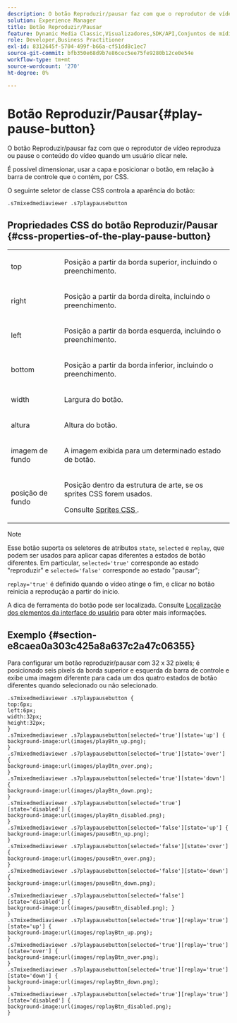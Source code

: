 ```yaml
---
description: O botão Reproduzir/pausar faz com que o reprodutor de vídeo reproduza ou pause o conteúdo do vídeo quando um usuário clicar nele.
solution: Experience Manager
title: Botão Reproduzir/Pausar
feature: Dynamic Media Classic,Visualizadores,SDK/API,Conjuntos de mídia mista
role: Developer,Business Practitioner
exl-id: 8312645f-5704-499f-b66a-cf51dd8c1ec7
source-git-commit: bfb350e68d9b7e86cec5ee75fe9280b12ce0e54e
workflow-type: tm+mt
source-wordcount: '270'
ht-degree: 0%

---
```


# Botão Reproduzir/Pausar{#play-pause-button}

O botão Reproduzir/pausar faz com que o reprodutor de vídeo reproduza ou pause o conteúdo do vídeo quando um usuário clicar nele.

<!--<a id="section_061E550C1C1D4DB2BD663A898895B38C"></a>-->

É possível dimensionar, usar a capa e posicionar o botão, em relação à barra de controle que o contém, por CSS.

O seguinte seletor de classe CSS controla a aparência do botão:

```
.s7mixedmediaviewer .s7playpausebutton
```

## Propriedades CSS do botão Reproduzir/Pausar {#css-properties-of-the-play-pause-button}

<table id="table_C48C56E696304C9BAFEE71BA9EA9A174"> 
 <tbody> 
  <tr> 
   <td colname="col1"> <p> <span class="codeph"> top  </span> </p> </td> 
   <td colname="col2"> <p>Posição a partir da borda superior, incluindo o preenchimento. </p> </td> 
  </tr> 
  <tr> 
   <td colname="col1"> <p> <span class="codeph"> right  </span> </p> </td> 
   <td colname="col2"> <p>Posição a partir da borda direita, incluindo o preenchimento. </p> </td> 
  </tr> 
  <tr> 
   <td colname="col1"> <p> <span class="codeph"> left  </span> </p> </td> 
   <td colname="col2"> <p>Posição a partir da borda esquerda, incluindo o preenchimento. </p> </td> 
  </tr> 
  <tr> 
   <td colname="col1"> <p> <span class="codeph"> bottom  </span> </p> </td> 
   <td colname="col2"> <p> Posição a partir da borda inferior, incluindo o preenchimento. </p> </td> 
  </tr> 
  <tr> 
   <td colname="col1"> <p> <span class="codeph"> width </span> </p> </td> 
   <td colname="col2"> <p>Largura do botão. </p> </td> 
  </tr> 
  <tr> 
   <td colname="col1"> <p> <span class="codeph"> altura  </span> </p> </td> 
   <td colname="col2"> <p>Altura do botão. </p> </td> 
  </tr> 
  <tr> 
   <td colname="col1"> <p> <span class="codeph"> imagem de fundo  </span> </p> </td> 
   <td colname="col2"> <p>A imagem exibida para um determinado estado de botão. </p> </td> 
  </tr> 
  <tr> 
   <td colname="col1"> <p> <span class="codeph"> posição de fundo  </span> </p> </td> 
   <td colname="col2"> <p> Posição dentro da estrutura de arte, se os sprites CSS forem usados. </p> <p>Consulte <a href="../../../c-html5-s7-aem-asset-viewers/c-html5-mixedmedia-viewer-about/c-html5-mixedmedia-viewer-customizingviewer/c-html5-mixedmedia-viewer-customizingviewer.md#section-209a43dfbddf4fc589e79cddaf233f50" format="dita" scope="local"> Sprites CSS </a>. </p> </td> 
  </tr> 
 </tbody> 
</table>

>[!NOTE]
>
>Esse botão suporta os seletores de atributos `state`, `selected` e `replay`, que podem ser usados para aplicar capas diferentes a estados de botão diferentes. Em particular, `selected='true'` corresponde ao estado &quot;reproduzir&quot; e `selected='false'` corresponde ao estado &quot;pausar&quot;;
>
>`replay='true'` é definido quando o vídeo atinge o fim, e clicar no botão reinicia a reprodução a partir do início.

A dica de ferramenta do botão pode ser localizada. Consulte [Localização dos elementos da interface do usuário](../../../c-html5-s7-aem-asset-viewers/c-html5-mixedmedia-viewer-about/c-html5-mixedmedia-viewer-localization.md#concept-16262b8096474d6c9c018c3e99110dd1) para obter mais informações.

## Exemplo {#section-e8caea0a303c425a8a637c2a47c06355}

Para configurar um botão reproduzir/pausar com 32 x 32 pixels; é posicionado seis pixels da borda superior e esquerda da barra de controle e exibe uma imagem diferente para cada um dos quatro estados de botão diferentes quando selecionado ou não selecionado.

```
.s7mixedmediaviewer .s7playpausebutton { 
top:6px; 
left:6px; 
width:32px; 
height:32px; 
} 
.s7mixedmediaviewer .s7playpausebutton[selected='true'][state='up'] { 
background-image:url(images/playBtn_up.png); 
} 
.s7mixedmediaviewer .s7playpausebutton[selected='true'][state='over'] {  
background-image:url(images/playBtn_over.png); 
} 
.s7mixedmediaviewer .s7playpausebutton[selected='true'][state='down'] {  
background-image:url(images/playBtn_down.png); 
} 
.s7mixedmediaviewer .s7playpausebutton[selected='true'][state='disabled'] { 
background-image:url(images/playBtn_disabled.png); 
} 
.s7mixedmediaviewer .s7playpausebutton[selected='false'][state='up'] {  
background-image:url(images/pauseBtn_up.png); 
} 
.s7mixedmediaviewer .s7playpausebutton[selected='false'][state='over'] {  
background-image:url(images/pauseBtn_over.png); 
} 
.s7mixedmediaviewer .s7playpausebutton[selected='false'][state='down'] {  
background-image:url(images/pauseBtn_down.png); 
} 
.s7mixedmediaviewer .s7playpausebutton[selected='false'][state='disabled'] {  
background-image:url(images/pauseBtn_disabled.png); } 
} 
.s7mixedmediaviewer .s7playpausebutton[selected='true'][replay='true'][state='up'] { 
background-image:url(images/replayBtn_up.png); 
} 
.s7mixedmediaviewer .s7playpausebutton[selected='true'][replay='true'][state='over'] {  
background-image:url(images/replayBtn_over.png); 
} 
.s7mixedmediaviewer .s7playpausebutton[selected='true'][replay='true'][state='down'] {  
background-image:url(images/replayBtn_down.png); 
} 
.s7mixedmediaviewer .s7playpausebutton[selected='true'][replay='true'][state='disabled'] { 
background-image:url(images/replayBtn_disabled.png); 
}
```
